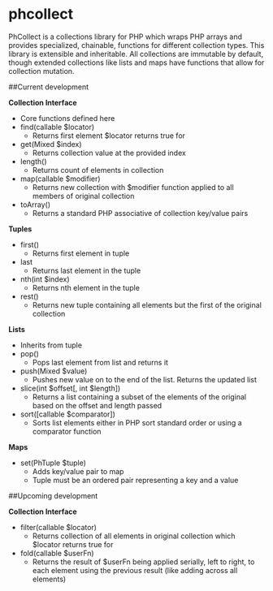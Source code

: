 phcollect
=========

PhCollect is a collections library for PHP which wraps PHP arrays and provides specialized, chainable, functions for different collection types.  This library is extensible and inheritable. All collections are immutable by default, though extended collections like lists and maps have functions that allow for collection mutation.

##Current development

**Collection Interface**

- Core functions defined here
- find(callable $locator)
    - Returns first element $locator returns true for
- get(Mixed $index)
    - Returns collection value at the provided index
- length()
    - Returns count of elements in collection
- map(callable $modifier)
    - Returns new collection with $modifier function applied to all members of original collection
- toArray()
    - Returns a standard PHP associative of collection key/value pairs

**Tuples**

- first()
    - Returns first element in tuple
- last
    - Returns last element in the tuple
- nth(int $index)
    - Returns nth element in the tuple
- rest()
    - Returns new tuple containing all elements but the first of the original collection

**Lists**

- Inherits from tuple
- pop()
    - Pops last element from list and returns it
- push(Mixed $value)
    - Pushes new value on to the end of the list. Returns the updated list
- slice(int $offset[, int $length])
    - Returns a list containing a subset of the elements of the original based on the offset and length passed
- sort([callable $comparator])
    - Sorts list elements either in PHP sort standard order or using a comparator function

**Maps**

- set(PhTuple $tuple)
    - Adds key/value pair to map
    - Tuple must be an ordered pair representing a key and a value

##Upcoming development

**Collection Interface**

- filter(callable $locator)
    - Returns collection of all elements in original collection which $locator returns true for
- fold(callable $userFn)
    - Returns the result of $userFn being applied serially, left to right, to each element using the previous result (like adding across all elements)
